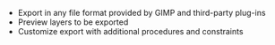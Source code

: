 
* Export in any file format provided by GIMP and third-party plug-ins
* Preview layers to be exported
* Customize export with additional procedures and constraints